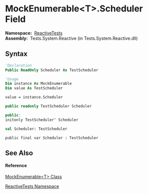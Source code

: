 # MockEnumerable\<T\>.Scheduler Field

**Namespace:**  [ReactiveTests](ReactiveTests\ReactiveTests.md)  
**Assembly:**  Tests.System.Reactive (in Tests.System.Reactive.dll)

## Syntax

```vb
'Declaration
Public ReadOnly Scheduler As TestScheduler
```

```vb
'Usage
Dim instance As MockEnumerable
Dim value As TestScheduler

value = instance.Scheduler
```

```csharp
public readonly TestScheduler Scheduler
```

```c++
public:
initonly TestScheduler^ Scheduler
```

```fsharp
val Scheduler: TestScheduler
```

```jscript
public final var Scheduler : TestScheduler
```

## See Also

#### Reference

[MockEnumerable\<T\> Class](MockEnumerable\MockEnumerable(T).md)

[ReactiveTests Namespace](ReactiveTests\ReactiveTests.md)

